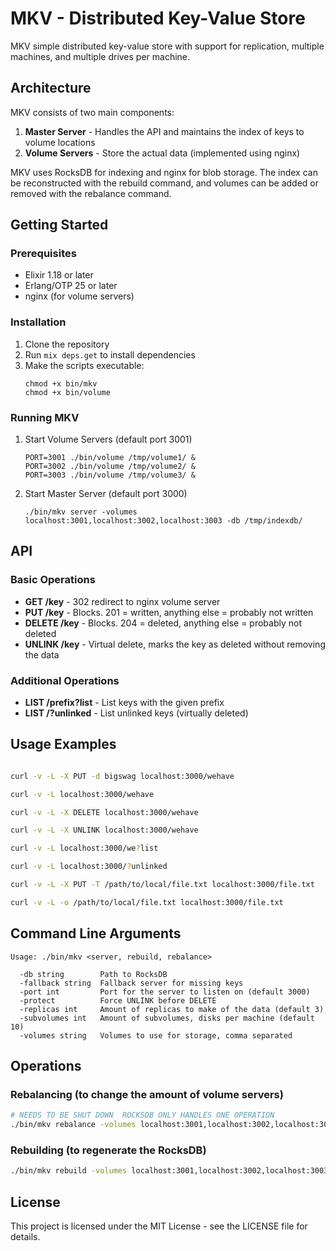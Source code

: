 # MKV - Distributed Key-Value Store

MKV  simple distributed key-value store with support for replication, multiple machines, and multiple drives per machine.

## Architecture

MKV consists of two main components:

1. **Master Server** - Handles the API and maintains the index of keys to volume locations
2. **Volume Servers** - Store the actual data (implemented using nginx)

MKV uses RocksDB for indexing and nginx for blob storage. The index can be reconstructed with the rebuild command, and volumes can be added or removed with the rebalance command.

## Getting Started

### Prerequisites

- Elixir 1.18 or later
- Erlang/OTP 25 or later
- nginx (for volume servers)

### Installation

1. Clone the repository
2. Run `mix deps.get` to install dependencies
3. Make the scripts executable:
   ```
   chmod +x bin/mkv
   chmod +x bin/volume
   ```

### Running MKV

1. Start Volume Servers (default port 3001)
   ```
   PORT=3001 ./bin/volume /tmp/volume1/ &
   PORT=3002 ./bin/volume /tmp/volume2/ &
   PORT=3003 ./bin/volume /tmp/volume3/ &
   ```

2. Start Master Server (default port 3000)
   ```
   ./bin/mkv server -volumes localhost:3001,localhost:3002,localhost:3003 -db /tmp/indexdb/
   ```

## API

### Basic Operations

- **GET /key** - 302 redirect to nginx volume server
- **PUT /key** - Blocks. 201 = written, anything else = probably not written
- **DELETE /key** - Blocks. 204 = deleted, anything else = probably not deleted
- **UNLINK /key** - Virtual delete, marks the key as deleted without removing the data

### Additional Operations

- **LIST /prefix?list** - List keys with the given prefix
- **LIST /?unlinked** - List unlinked keys (virtually deleted)

## Usage Examples

```bash

curl -v -L -X PUT -d bigswag localhost:3000/wehave

curl -v -L localhost:3000/wehave

curl -v -L -X DELETE localhost:3000/wehave

curl -v -L -X UNLINK localhost:3000/wehave

curl -v -L localhost:3000/we?list

curl -v -L localhost:3000/?unlinked

curl -v -L -X PUT -T /path/to/local/file.txt localhost:3000/file.txt

curl -v -L -o /path/to/local/file.txt localhost:3000/file.txt
```

## Command Line Arguments

```
Usage: ./bin/mkv <server, rebuild, rebalance>

  -db string        Path to RocksDB
  -fallback string  Fallback server for missing keys
  -port int         Port for the server to listen on (default 3000)
  -protect          Force UNLINK before DELETE
  -replicas int     Amount of replicas to make of the data (default 3)
  -subvolumes int   Amount of subvolumes, disks per machine (default 10)
  -volumes string   Volumes to use for storage, comma separated
```

## Operations

### Rebalancing (to change the amount of volume servers)

```bash
# NEEDS TO BE SHUT DOWN  ROCKSDB ONLY HANDLES ONE OPERATION
./bin/mkv rebalance -volumes localhost:3001,localhost:3002,localhost:3003 -db /tmp/indexdb/
```

### Rebuilding (to regenerate the RocksDB)

```bash
./bin/mkv rebuild -volumes localhost:3001,localhost:3002,localhost:3003 -db /tmp/indexdbalt/
```

## License

This project is licensed under the MIT License - see the LICENSE file for details.

